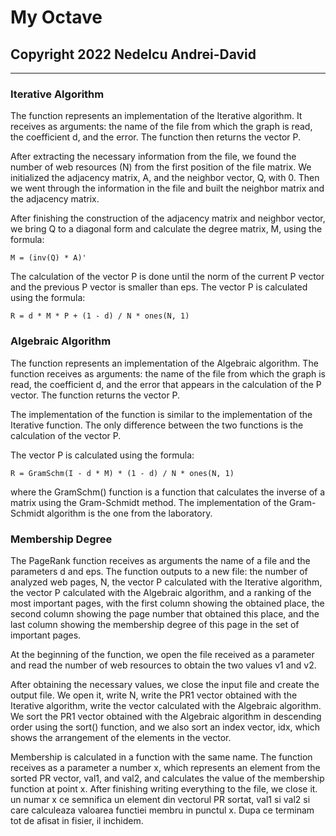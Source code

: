 # My Octave
## Copyright 2022 Nedelcu Andrei-David
___________________________________________________________________________________________

### Iterative Algorithm
The function represents an implementation of the Iterative algorithm. It receives as arguments: the name of the file from which the graph is read, the coefficient d, and the error. The function then returns the vector P.

After extracting the necessary information from the file, we found the number of web resources (N) from the first position of the file matrix. We initialized the adjacency matrix, A, and the neighbor vector, Q, with 0. Then we went through the information in the file and built the neighbor matrix and the adjacency matrix.

After finishing the construction of the adjacency matrix and neighbor vector, we bring Q to a diagonal form and calculate the degree matrix, M, using the formula:
```
M = (inv(Q) * A)'
```
The calculation of the vector P is done until the norm of the current P vector and the previous P vector is smaller than eps. The vector P is calculated using the formula:
```
R = d * M * P + (1 - d) / N * ones(N, 1)
```

### Algebraic Algorithm
The function represents an implementation of the Algebraic algorithm. The function receives as arguments: the name of the file from which the graph is read, the coefficient d, and the error that appears in the calculation of the P vector. The function returns the vector P.

The implementation of the function is similar to the implementation of the Iterative function. The only difference between the two functions is the calculation of the vector P.

The vector P is calculated using the formula:
```
R = GramSchm(I - d * M) * (1 - d) / N * ones(N, 1)
```

where the GramSchm() function is a function that calculates the inverse of a matrix using the Gram-Schmidt method. The implementation of the Gram-Schmidt algorithm is the one from the laboratory.

### Membership Degree
The PageRank function receives as arguments the name of a file and the parameters d and eps. The function outputs to a new file: the number of analyzed web pages, N, the vector P calculated with the Iterative algorithm, the vector P calculated with the Algebraic algorithm, and a ranking of the most important pages, with the first column showing the obtained place, the second column showing the page number that obtained this place, and the last column showing the membership degree of this page in the set of important pages.

At the beginning of the function, we open the file received as a parameter and read the number of web resources to obtain the two values v1 and v2.

After obtaining the necessary values, we close the input file and create the output file. We open it, write N, write the PR1 vector obtained with the Iterative algorithm, write the vector calculated with the Algebraic algorithm. We sort the PR1 vector obtained with the Algebraic algorithm in descending order using the sort() function, and we also sort an index vector, idx, which shows the arrangement of the elements in the vector.

Membership is calculated in a function with the same name. The function receives as a parameter a number x, which represents an element from the sorted PR vector, val1, and val2, and calculates the value of the membership function at point x. After finishing writing everything to the file, we close it.
un numar x ce semnifica un element din vectorul PR sortat, val1 si val2 si care calculeaza 
valoarea functiei membru in punctul x. Dupa ce terminam tot de afisat in fisier, il inchidem.
